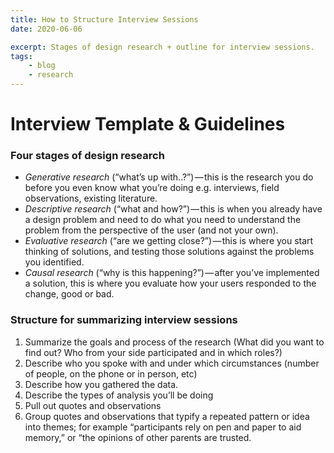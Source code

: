 ```yaml
---
title: How to Structure Interview Sessions
date: 2020-06-06

excerpt: Stages of design research + outline for interview sessions.
tags:
    - blog
    - research
---
```


# Interview Template & Guidelines

### Four stages of design research
* *Generative research* (“what’s up with..?”) — this is the research you do before you even know what you’re doing e.g. interviews, field observations, existing literature.
* *Descriptive research* (“what and how?”) — this is when you already have a design problem and need to do what you need to understand the problem from the perspective of the user (and not your own).
* *Evaluative research* (“are we getting close?”) — this is where you start thinking of solutions, and testing those solutions against the problems you identified.
* *Causal research* (“why is this happening?”) — after you’ve implemented a solution, this is where you evaluate how your users responded to the change, good or bad.

### Structure for summarizing interview sessions
1. Summarize the goals and process of the research (What did you want to find out? Who from your side participated and in which roles?)
2. Describe who you spoke with and under which circumstances (number of people, on the phone or in person, etc)
3. Describe how you gathered the data.
4. Describe the types of analysis you’ll be doing
5. Pull out quotes and observations
6. Group quotes and observations that typify a repeated pattern or idea into themes; for example “participants rely on pen and paper to aid memory,” or “the opinions of other parents are trusted.
